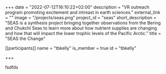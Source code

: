 +++
date = "2022-07-12T16:10:22+02:00"
description = "VR outreach program promoting excitement and intreast in earth sciences."
external_link = ""
image = "/projects/seas.png"
project_id = "seas"
short_description = "SEAS is a synthesis project bringing together observations from the Bering and Chukchi Seas to learn more about how nutrient supplies are changing and how that will impact the lower trophic levels of the Pacific Arctic."
title = "SEAS the Change"

[[participants]]
    name = "tbkelly"
    is_member = true
    id = "tbkelly"

+++

fsdfds
